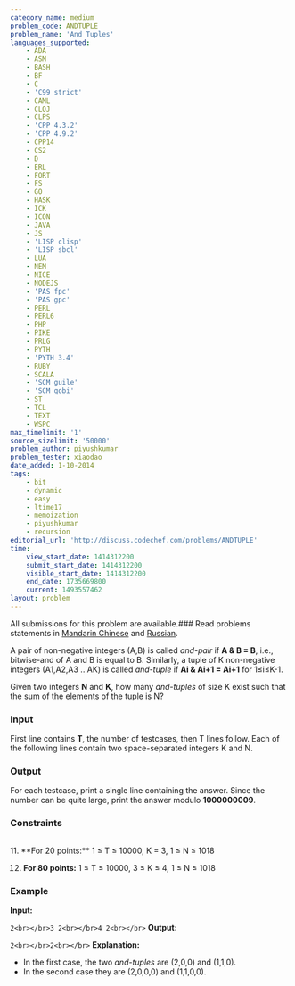 ```yaml
---
category_name: medium
problem_code: ANDTUPLE
problem_name: 'And Tuples'
languages_supported:
    - ADA
    - ASM
    - BASH
    - BF
    - C
    - 'C99 strict'
    - CAML
    - CLOJ
    - CLPS
    - 'CPP 4.3.2'
    - 'CPP 4.9.2'
    - CPP14
    - CS2
    - D
    - ERL
    - FORT
    - FS
    - GO
    - HASK
    - ICK
    - ICON
    - JAVA
    - JS
    - 'LISP clisp'
    - 'LISP sbcl'
    - LUA
    - NEM
    - NICE
    - NODEJS
    - 'PAS fpc'
    - 'PAS gpc'
    - PERL
    - PERL6
    - PHP
    - PIKE
    - PRLG
    - PYTH
    - 'PYTH 3.4'
    - RUBY
    - SCALA
    - 'SCM guile'
    - 'SCM qobi'
    - ST
    - TCL
    - TEXT
    - WSPC
max_timelimit: '1'
source_sizelimit: '50000'
problem_author: piyushkumar
problem_tester: xiaodao
date_added: 1-10-2014
tags:
    - bit
    - dynamic
    - easy
    - ltime17
    - memoization
    - piyushkumar
    - recursion
editorial_url: 'http://discuss.codechef.com/problems/ANDTUPLE'
time:
    view_start_date: 1414312200
    submit_start_date: 1414312200
    visible_start_date: 1414312200
    end_date: 1735669800
    current: 1493557462
layout: problem
---
```

All submissions for this problem are available.###  Read problems statements in [Mandarin Chinese](http://www.codechef.com/download/translated/LTIME17/mandarin/ANDTUPLE.pdf) and [Russian](http://www.codechef.com/download/translated/LTIME17/russian/ANDTUPLE.pdf).

A pair of non-negative integers (A,B) is called _and-pair_ if **A & B = B**, i.e., bitwise-and of A and B is equal to B. Similarly, a tuple of K non-negative integers (A1,A2,A3 .. AK) is called _and-tuple_ if **Ai & Ai+1 = Ai+1** for 1≤i≤K-1.

Given two integers **N** and **K**, how many _and-tuples_ of size K exist such that the sum of the elements of the tuple is N?

### Input

First line contains **T**, the number of testcases, then T lines follow. Each of the following lines contain two space-separated integers K and N.

### Output

For each testcase, print a single line containing the answer. Since the number can be quite large, print the answer modulo **1000000009**.

### Constraints


<pre></pre>11. **For 20 points:** 1 ≤ T ≤ 10000, K = 3, 1 ≤ N ≤ 1018
12. **For 80 points:** 1 ≤ T ≤ 10000, 3 ≤ K ≤ 4, 1 ≤ N ≤ 1018
### Example

**Input:**

`2<br></br>3 2<br></br>4 2<br></br>`
**Output:**

`2<br></br>2<br></br>`
**Explanation:**

- In the first case, the two _and-tuples_ are (2,0,0) and (1,1,0).
- In the second case they are (2,0,0,0) and (1,1,0,0).

